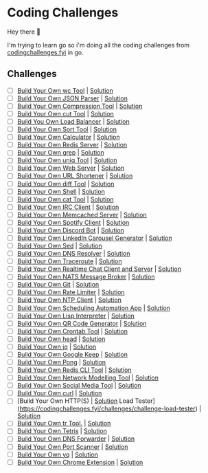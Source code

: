 # Coding Challenges

Hey there 👋

I'm trying to learn go so i'm doing all the coding challenges from [codingchallenges.fyi](https://codingchallenges.fyi/challenges/intro) in go.

## Challenges

- [ ] [Build Your Own wc Tool](https://codingchallenges.fyi/challenges/challenge-wc) | [Solution](/wc/)
- [ ] [Build Your Own JSON Parser](https://codingchallenges.fyi/challenges/challenge-json-parser) | [Solution]()
- [ ] [Build Your Own Compression Tool](https://codingchallenges.fyi/challenges/challenge-huffman) | [Solution]()
- [ ] [Build Your Own cut Tool](https://codingchallenges.fyi/challenges/challenge-cut) | [Solution]()
- [ ] [Build You Own Load Balancer](https://codingchallenges.fyi/challenges/challenge-load-balancer) | [Solution]()
- [ ] [Build Your Own Sort Tool](https://codingchallenges.fyi/challenges/challenge-sort) | [Solution]()
- [ ] [Build Your Own Calculator](https://codingchallenges.fyi/challenges/challenge-calculator) | [Solution]()
- [ ] [Build Your Own Redis Server](https://codingchallenges.fyi/challenges/challenge-redis) | [Solution]()
- [ ] [Build Your Own grep](https://codingchallenges.fyi/challenges/challenge-grep) | [Solution]()
- [ ] [Build Your Own uniq Tool](https://codingchallenges.fyi/challenges/challenge-uniq) | [Solution]()
- [ ] [Build Your Own Web Server](https://codingchallenges.fyi/challenges/challenge-webserver) | [Solution]()
- [ ] [Build Your Own URL Shortener](https://codingchallenges.fyi/challenges/challenge-url-shortener) | [Solution]()
- [ ] [Build Your Own diff Tool](https://codingchallenges.fyi/challenges/challenge-diff) | [Solution]()
- [ ] [Build Your Own Shell](https://codingchallenges.fyi/challenges/challenge-shell) | [Solution]()
- [ ] [Build Your Own cat Tool](https://codingchallenges.fyi/challenges/challenge-cat) | [Solution]()
- [ ] [Build Your Own IRC Client](https://codingchallenges.fyi/challenges/challenge-irc) | [Solution]()
- [ ] [Build Your Own Memcached Server](https://codingchallenges.fyi/challenges/challenge-memcached) | [Solution]()
- [ ] [Build Your Own Spotify Client](https://codingchallenges.fyi/challenges/challenge-spotify) | [Solution]()
- [ ] [Build Your Own Discord Bot](https://codingchallenges.fyi/challenges/challenge-discord) | [Solution]()
- [ ] [Build Your Own LinkedIn Carousel Generator](https://codingchallenges.fyi/challenges/challenge-licq) | [Solution]()
- [ ] [Build Your Own Sed](https://codingchallenges.fyi/challenges/challenge-sed) | [Solution]()
- [ ] [Build Your Own DNS Resolver](https://codingchallenges.fyi/challenges/challenge-dns-resolver) | [Solution]()
- [ ] [Build Your Own Traceroute](https://codingchallenges.fyi/challenges/challenge-traceroute) | [Solution]()
- [ ] [Build Your Own Realtime Chat Client and Server](https://codingchallenges.fyi/challenges/challenge-realtime-chat) | [Solution]()
- [ ] [Build Your Own NATS Message Broker](https://codingchallenges.fyi/challenges/challenge-nats) | [Solution]()
- [ ] [Build Your Own Git](https://codingchallenges.fyi/challenges/challenge-git) | [Solution]()
- [ ] [Build Your Own Rate Limiter](https://codingchallenges.fyi/challenges/challenge-rate-limiter) | [Solution]()
- [ ] [Build Your Own NTP Client](https://codingchallenges.fyi/challenges/challenge-ntp) | [Solution]()
- [ ] [Build Your Own Scheduling Automation App](https://codingchallenges.fyi/challenges/challenge-scheduler) | [Solution]()
- [ ] [Build Your Own Lisp Interpreter](https://codingchallenges.fyi/challenges/challenge-lisp) | [Solution]()
- [ ] [Build Your Own QR Code Generator](https://codingchallenges.fyi/challenges/challenge-qr-generator) | [Solution]()
- [ ] [Build Your Own Crontab Tool](https://codingchallenges.fyi/challenges/challenge-cron) | [Solution]()
- [ ] [Build Your Own head](https://codingchallenges.fyi/challenges/challenge-head) | [Solution]()
- [ ] [Build Your Own jq](https://codingchallenges.fyi/challenges/challenge-jq) | [Solution]()
- [ ] [Build Your Own Google Keep](https://codingchallenges.fyi/challenges/challenge-keep) | [Solution]()
- [ ] [Build Your Own Pong](https://codingchallenges.fyi/challenges/challenge-pong) | [Solution]()
- [ ] [Build Your Own Redis CLI Tool](https://codingchallenges.fyi/challenges/challenge-redis-cli) | [Solution]()
- [ ] [Build Your Own Network Modelling Tool](https://codingchallenges.fyi/challenges/challenge-network-modeller) | [Solution]()
- [ ] [Build Your Own Social Media Tool](https://codingchallenges.fyi/challenges/challenge-sm-tool) | [Solution]()
- [ ] [Build Your Own curl](https://codingchallenges.fyi/challenges/challenge-curl) | [Solution]()
- [ ] [Build Your Own HTTP(S) | [Solution]() Load Tester](https://codingchallenges.fyi/challenges/challenge-load-tester) | [Solution]()
- [ ] [Build Your Own tr Tool.](https://codingchallenges.fyi/challenges/challenge-tr) | [Solution]()
- [ ] [Build Your Own Tetris](https://codingchallenges.fyi/challenges/challenge-tetris) | [Solution]()
- [ ] [Build Your Own DNS Forwarder](https://codingchallenges.fyi/challenges/challenge-dns-forwarder) | [Solution]()
- [ ] [Build Your Own Port Scanner](https://codingchallenges.fyi/challenges/challenge-port-scanner) | [Solution]()
- [ ] [Build Your Own yq](https://codingchallenges.fyi/challenges/challenge-yq) | [Solution]()
- [ ] [Build Your Own Chrome Extension](https://codingchallenges.fyi/challenges/challenge-chrome-extension) | [Solution]()
